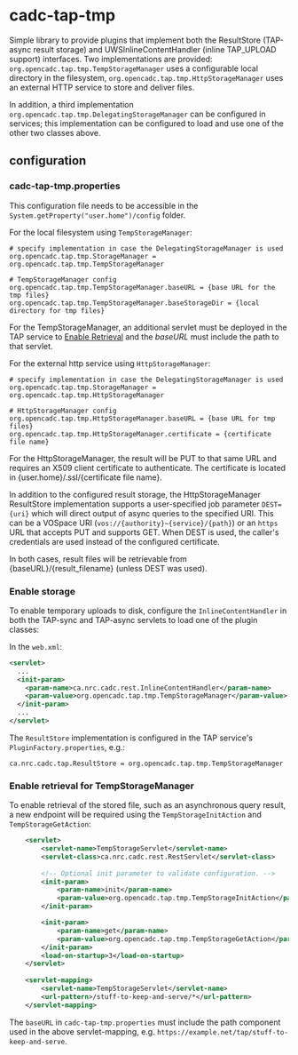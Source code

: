 # cadc-tap-tmp

Simple library to provide plugins that implement both the ResultStore (TAP-async 
result storage) and UWSInlineContentHandler (inline TAP_UPLOAD support) interfaces. 
Two implementations are provided: `org.opencadc.tap.tmp.TempStorageManager` uses a configurable
local directory in the filesystem, `org.opencadc.tap.tmp.HttpStorageManager` uses an 
external HTTP service to store and deliver files.

In addition, a third implementation `org.opencadc.tap.tmp.DelegatingStorageManager` can be
configured in services; this implementation can be configured to load and use one of the
other two classes above.

## configuration

### cadc-tap-tmp.properties
This configuration file needs to be accessible in the `System.getProperty("user.home")/config` folder.

For the local filesystem using `TempStorageManager`:
```properties
# specify implementation in case the DelegatingStorageManager is used
org.opencadc.tap.tmp.StorageManager = org.opencadc.tap.tmp.TempStorageManager

# TempStorageManager config
org.opencadc.tap.tmp.TempStorageManager.baseURL = {base URL for the tmp files}
org.opencadc.tap.tmp.TempStorageManager.baseStorageDir = {local directory for tmp files}
```
For the TempStorageManager, an additional servlet must be deployed in the TAP 
service to [Enable Retrieval](#enable-retrieval) and the _baseURL_ must include
the path to that servlet.

For the external http service using `HttpStorageManager`:
```properties
# specify implementation in case the DelegatingStorageManager is used
org.opencadc.tap.tmp.StorageManager = org.opencadc.tap.tmp.HttpStorageManager

# HttpStorageManager config
org.opencadc.tap.tmp.HttpStorageManager.baseURL = {base URL for tmp files}
org.opencadc.tap.tmp.HttpStorageManager.certificate = {certificate file name}
```
For the HttpStorageManager, the result will be PUT to that same URL and requires 
an X509 client certificate to authenticate. The certificate is located in 
{user.home}/.ssl/{certificate file name}.

In addition to the configured result storage, the HttpStorageManager ResultStore 
implementation supports a user-specified job parameter `DEST={uri}` which will direct 
output of async queries to the specified URI. This can be a VOSpace URI 
(`vos://{authority}~{service}/{path}`) or an `https` URL that accepts PUT and 
supports GET. When DEST is used, the caller's credentials are used instead of the 
configured certificate.

In both cases, result files will be retrievable from {baseURL}/{result_filename} 
(unless DEST was used).


### Enable storage
To enable temporary uploads to disk, configure the `InlineContentHandler` in both 
the TAP-sync and TAP-async servlets to load one of the plugin classes:

In the `web.xml`:

```xml
<servlet>
  ...
  <init-param>
    <param-name>ca.nrc.cadc.rest.InlineContentHandler</param-name>
    <param-value>org.opencadc.tap.tmp.TempStorageManager</param-value>
  </init-param>
  ...
</servlet>
```

The `ResultStore` implementation is configured in the TAP service's
`PluginFactory.properties`, e.g.:

```properties
ca.nrc.cadc.tap.ResultStore = org.opencadc.tap.tmp.TempStorageManager
```

### Enable retrieval for TempStorageManager
To enable retrieval of the stored file, such as an asynchronous query result, 
a new endpoint will be required using the `TempStorageInitAction` and
`TempStorageGetAction`:

```xml
    <servlet>
        <servlet-name>TempStorageServlet</servlet-name>
        <servlet-class>ca.nrc.cadc.rest.RestServlet</servlet-class>
    
        <!-- Optional init parameter to validate configuration. -->
        <init-param>
            <param-name>init</param-name>
            <param-value>org.opencadc.tap.tmp.TempStorageInitAction</param-value>
        </init-param>

        <init-param>
            <param-name>get</param-name>
            <param-value>org.opencadc.tap.tmp.TempStorageGetAction</param-value>
        </init-param>
        <load-on-startup>3</load-on-startup>
    </servlet>
    
    <servlet-mapping>
        <servlet-name>TempStorageServlet</servlet-name>
        <url-pattern>/stuff-to-keep-and-serve/*</url-pattern>
    </servlet-mapping>
```
The `baseURL` in `cadc-tap-tmp.properties` must include the path component used in the above
servlet-mapping, e.g. `https://example.net/tap/stuff-to-keep-and-serve`.

